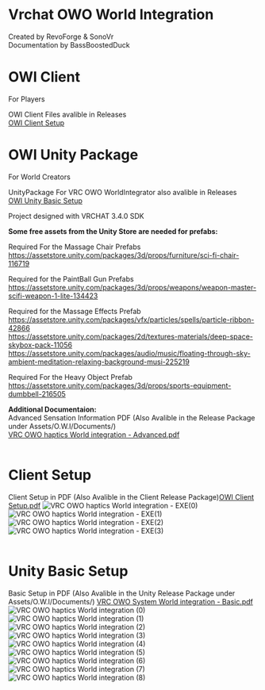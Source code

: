 # Vrchat OWO World Integration
 Created by RevoForge & SonoVr   
 Documentation by BassBoostedDuck
 <br>
# OWI Client
For Players   

 OWI Client Files avalible in Releases   
 [OWI Client Setup](#client-setup)
<br>
# OWI Unity Package
For World Creators   

 UnityPackage For VRC OWO WorldIntegrator also avalible in Releases   
 [OWI Unity Basic Setup](#unity-basic-setup)   
 
 Project designed with VRCHAT 3.4.0 SDK  
 
 **Some free assets from the Unity Store are needed for prefabs:**  
 
 Required For the Massage Chair Prefabs  
 https://assetstore.unity.com/packages/3d/props/furniture/sci-fi-chair-116719  
 
 Required for the PaintBall Gun Prefabs   
 https://assetstore.unity.com/packages/3d/props/weapons/weapon-master-scifi-weapon-1-lite-134423  
   
 Required for the Massage Effects Prefab   
 https://assetstore.unity.com/packages/vfx/particles/spells/particle-ribbon-42866  
 https://assetstore.unity.com/packages/2d/textures-materials/deep-space-skybox-pack-11056  
 https://assetstore.unity.com/packages/audio/music/floating-through-sky-ambient-meditation-relaxing-background-musi-225219  
   
 Required For the Heavy Object Prefab   
 https://assetstore.unity.com/packages/3d/props/sports-equipment-dumbbell-216505  
   
**Additional Documentaion:**   
Advanced Sensation Information PDF (Also Avalible in the Release Package under Assets/O.W.I/Documents/)   
[VRC OWO haptics World integration - Advanced.pdf](https://github.com/RevoForge/Vrchat-OWO-Integration/files/12910022/VRC.OWO.haptics.World.integration.-.Advanced.pdf)
<br>
<br>
# Client Setup
Client Setup in PDF (Also Avalible in the Client Release Package)[OWI Client Setup.pdf](https://github.com/RevoForge/Vrchat-OWO-Integration/files/12910011/OWI.Client.Setup.pdf)
![VRC OWO haptics World integration - EXE(0)](https://github.com/RevoForge/Vrchat-OWO-Integration/assets/144636833/209773e2-544f-4f41-be8e-32fb9502eade)
![VRC OWO haptics World integration - EXE(1)](https://github.com/RevoForge/Vrchat-OWO-Integration/assets/144636833/42673036-60c3-4d40-a253-baea64ae8392)
![VRC OWO haptics World integration - EXE(2)](https://github.com/RevoForge/Vrchat-OWO-Integration/assets/144636833/4d0c37e3-a040-46aa-a40f-87d3af8022c0)
![VRC OWO haptics World integration - EXE(3)](https://github.com/RevoForge/Vrchat-OWO-Integration/assets/144636833/515f5485-1809-459d-b3ef-697a182740b0)
<br>
<br>
# Unity Basic Setup
Basic Setup in PDF (Also Avalible in the Unity Release Package under Assets/O.W.I/Documents/)   [VRC OWO System World integration - Basic.pdf](https://github.com/RevoForge/Vrchat-OWO-Integration/files/12909998/VRC.OWO.System.World.integration.-.Basic.pdf)
![VRC OWO haptics World integration (0)](https://github.com/RevoForge/Vrchat-OWO-Integration/assets/144636833/b3e6eabd-3b27-4d8b-8648-b50b09601185)
![VRC OWO haptics World integration (1)](https://github.com/RevoForge/Vrchat-OWO-Integration/assets/144636833/fb4019ef-cfcb-46d2-be06-74785cfdd2b6)
![VRC OWO haptics World integration (2)](https://github.com/RevoForge/Vrchat-OWO-Integration/assets/144636833/7c34ed43-318f-4962-8c7d-054e64c0199e)
![VRC OWO haptics World integration (3)](https://github.com/RevoForge/Vrchat-OWO-Integration/assets/144636833/5dc6d5dc-2424-498e-861f-5701d1edf671)
![VRC OWO haptics World integration (4)](https://github.com/RevoForge/Vrchat-OWO-Integration/assets/144636833/4951b13d-4e9a-4bd1-9beb-97d496c9a1bb)
![VRC OWO haptics World integration (5)](https://github.com/RevoForge/Vrchat-OWO-Integration/assets/144636833/0153d71f-5d6f-43fd-8cb3-119d62a09076)
![VRC OWO haptics World integration (6)](https://github.com/RevoForge/Vrchat-OWO-Integration/assets/144636833/8e751d96-3c34-4205-acf2-d616a4e9717f)
![VRC OWO haptics World integration (7)](https://github.com/RevoForge/Vrchat-OWO-Integration/assets/144636833/0d7a446b-002f-4cae-9856-7a3eadb5f475)
![VRC OWO haptics World integration (8)](https://github.com/RevoForge/Vrchat-OWO-Integration/assets/144636833/ce9a2266-8012-44f1-a3e1-ce8622ada126)
